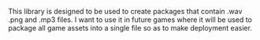 This library is designed to be used to create packages that contain .wav .png and .mp3 files.
I want to use it in future games where it will be used to package all game assets into a single file so as to make deployment easier.
